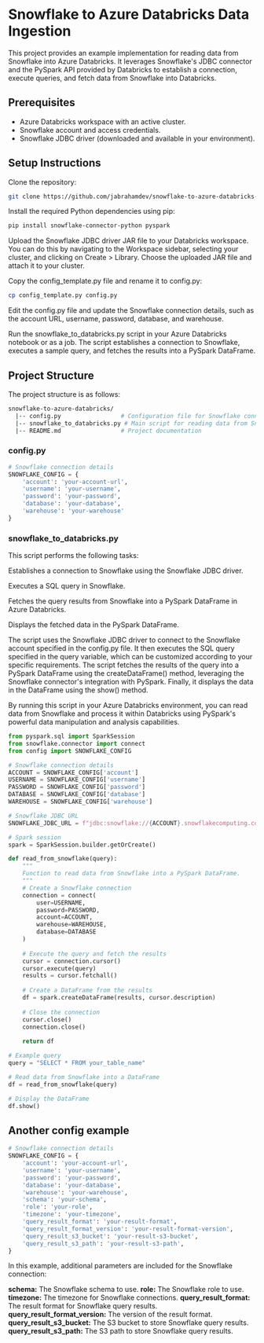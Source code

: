 # Snowflake to Azure Databricks Data Ingestion


This project provides an example implementation for reading data from Snowflake into Azure Databricks. It leverages Snowflake's JDBC connector and the PySpark API provided by Databricks to establish a connection, execute queries, and fetch data from Snowflake into Databricks.

## Prerequisites

- Azure Databricks workspace with an active cluster.
- Snowflake account and access credentials.
- Snowflake JDBC driver (downloaded and available in your environment).


## Setup Instructions

Clone the repository:

```bash
git clone https://github.com/jabrahamdev/snowflake-to-azure-databricks-ingestion.git
```

Install the required Python dependencies using pip:

```bash
pip install snowflake-connector-python pyspark
```

Upload the Snowflake JDBC driver JAR file to your Databricks workspace. You can do this by navigating to the Workspace sidebar, selecting your cluster, and clicking on Create > Library. Choose the uploaded JAR file and attach it to your cluster.

Copy the config_template.py file and rename it to config.py:

```bash
cp config_template.py config.py
```

Edit the config.py file and update the Snowflake connection details, such as the account URL, username, password, database, and warehouse.

Run the snowflake_to_databricks.py script in your Azure Databricks notebook or as a job. The script establishes a connection to Snowflake, executes a sample query, and fetches the results into a PySpark DataFrame.

## Project Structure

The project structure is as follows:

```bash
snowflake-to-azure-databricks/
  |-- config.py                 # Configuration file for Snowflake connection
  |-- snowflake_to_databricks.py # Main script for reading data from Snowflake
  |-- README.md                 # Project documentation
```

### config.py

```python
# Snowflake connection details
SNOWFLAKE_CONFIG = {
    'account': 'your-account-url',
    'username': 'your-username',
    'password': 'your-password',
    'database': 'your-database',
    'warehouse': 'your-warehouse'
}
```

### snowflake_to_databricks.py

This script performs the following tasks:

Establishes a connection to Snowflake using the Snowflake JDBC driver.

Executes a SQL query in Snowflake.

Fetches the query results from Snowflake into a PySpark DataFrame in Azure Databricks.

Displays the fetched data in the PySpark DataFrame.

The script uses the Snowflake JDBC driver to connect to the Snowflake account specified in the config.py file. It then executes the SQL query specified in the query variable, which can be customized according to your specific requirements. The script fetches the results of the query into a PySpark DataFrame using the createDataFrame() method, leveraging the Snowflake connector's integration with PySpark. Finally, it displays the data in the DataFrame using the show() method.

By running this script in your Azure Databricks environment, you can read data from Snowflake and process it within Databricks using PySpark's powerful data manipulation and analysis capabilities.

```python
from pyspark.sql import SparkSession
from snowflake.connector import connect
from config import SNOWFLAKE_CONFIG

# Snowflake connection details
ACCOUNT = SNOWFLAKE_CONFIG['account']
USERNAME = SNOWFLAKE_CONFIG['username']
PASSWORD = SNOWFLAKE_CONFIG['password']
DATABASE = SNOWFLAKE_CONFIG['database']
WAREHOUSE = SNOWFLAKE_CONFIG['warehouse']

# Snowflake JDBC URL
SNOWFLAKE_JDBC_URL = f"jdbc:snowflake://{ACCOUNT}.snowflakecomputing.com"

# Spark session
spark = SparkSession.builder.getOrCreate()

def read_from_snowflake(query):
    """
    Function to read data from Snowflake into a PySpark DataFrame.
    """
    # Create a Snowflake connection
    connection = connect(
        user=USERNAME,
        password=PASSWORD,
        account=ACCOUNT,
        warehouse=WAREHOUSE,
        database=DATABASE
    )
    
    # Execute the query and fetch the results
    cursor = connection.cursor()
    cursor.execute(query)
    results = cursor.fetchall()
    
    # Create a DataFrame from the results
    df = spark.createDataFrame(results, cursor.description)
    
    # Close the connection
    cursor.close()
    connection.close()
    
    return df

# Example query
query = "SELECT * FROM your_table_name"

# Read data from Snowflake into a DataFrame
df = read_from_snowflake(query)

# Display the DataFrame
df.show()
```

## Another config example

```python
# Snowflake connection details
SNOWFLAKE_CONFIG = {
    'account': 'your-account-url',
    'username': 'your-username',
    'password': 'your-password',
    'database': 'your-database',
    'warehouse': 'your-warehouse',
    'schema': 'your-schema',
    'role': 'your-role',
    'timezone': 'your-timezone',
    'query_result_format': 'your-result-format',
    'query_result_format_version': 'your-result-format-version',
    'query_result_s3_bucket': 'your-result-s3-bucket',
    'query_result_s3_path': 'your-result-s3-path',
}
```

In this example, additional parameters are included for the Snowflake connection:

**schema:** The Snowflake schema to use.
**role:** The Snowflake role to use.
**timezone:** The timezone for Snowflake connections.
**query_result_format:** The result format for Snowflake query results.
**query_result_format_version:** The version of the result format.
**query_result_s3_bucket:** The S3 bucket to store Snowflake query results.
**query_result_s3_path:** The S3 path to store Snowflake query results.
